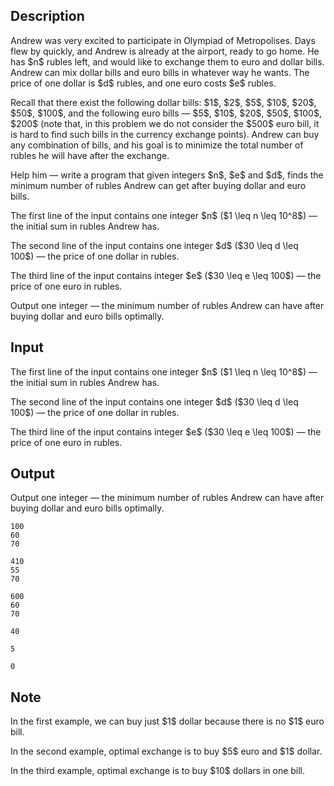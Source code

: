 ## Description

<div><p>Andrew was very excited to participate in Olympiad of Metropolises. Days flew by quickly, and Andrew is already at the airport, ready to go home. He has $n$ rubles left, and would like to exchange them to euro and dollar bills. Andrew can mix dollar bills and euro bills in whatever way he wants. The price of one dollar is $d$ rubles, and one euro costs $e$ rubles.</p><p>Recall that there exist the following dollar bills: $1$, $2$, $5$, $10$, $20$, $50$, $100$, and the following euro bills&nbsp;— $5$, $10$, $20$, $50$, $100$, $200$ (note that, in this problem we do <span class="tex-font-style-bf">not</span> consider the $500$ euro bill, it is hard to find such bills in the currency exchange points). Andrew can buy any combination of bills, and his goal is to minimize the total number of rubles he will have after the exchange.</p><p>Help him&nbsp;— write a program that given integers $n$, $e$ and $d$, finds the minimum number of rubles Andrew can get after buying dollar and euro bills.</p></div><div class="input-specification"><p>The first line of the input contains one integer $n$ ($1 \leq n \leq 10^8$)&nbsp;— the initial sum in rubles Andrew has. </p><p>The second line of the input contains one integer $d$ ($30 \leq d \leq 100$)&nbsp;— the price of one dollar in rubles. </p><p>The third line of the input contains integer $e$ ($30 \leq e \leq 100$)&nbsp;— the price of one euro in rubles.</p></div><div class="output-specification"><p>Output one integer&nbsp;— the minimum number of rubles Andrew can have after buying dollar and euro bills optimally.</p></div>

## Input

<p>The first line of the input contains one integer $n$ ($1 \leq n \leq 10^8$)&nbsp;— the initial sum in rubles Andrew has. </p><p>The second line of the input contains one integer $d$ ($30 \leq d \leq 100$)&nbsp;— the price of one dollar in rubles. </p><p>The third line of the input contains integer $e$ ($30 \leq e \leq 100$)&nbsp;— the price of one euro in rubles.</p>

## Output

<p>Output one integer&nbsp;— the minimum number of rubles Andrew can have after buying dollar and euro bills optimally.</p>





```input1
100
60
70
```




```input2
410
55
70
```




```input3
600
60
70
```




```output1
40
```




```output2
5
```




```output3
0
```



## Note

<p>In the first example, we can buy just $1$ dollar because there is no $1$ euro bill.</p><p>In the second example, optimal exchange is to buy $5$ euro and $1$ dollar.</p><p>In the third example, optimal exchange is to buy $10$ dollars in one bill.</p>
